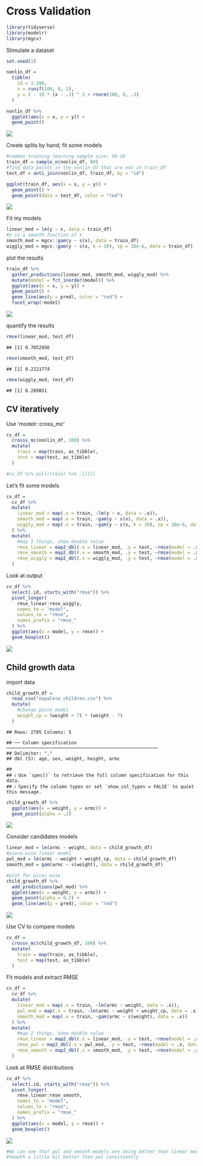 Cross Validation
================

``` r
library(tidyverse)
library(modelr)
library(mgcv)
```

Stimulate a dataset

``` r
set.seed(1)

nonlin_df = 
  tibble(
    id = 1:100,
    x = runif(100, 0, 1),
    y = 1 - 10 * (x - .3) ^ 2 + rnorm(100, 0, .3)
  )

nonlin_df %>% 
  ggplot(aes(x = x, y = y)) + 
  geom_point()
```

![](cross-validation_files/figure-gfm/unnamed-chunk-1-1.png)<!-- -->

Create splits by hand; fit some models

``` r
#common training-learning sample size: 80-20
train_df = sample_n(nonlin_df, 80)
#find data points in the nonlin_df that are not in train_df
test_df = anti_join(nonlin_df, train_df, by = "id")

ggplot(train_df, aes(x = x, y = y)) + 
  geom_point() + 
  geom_point(data = test_df, color = "red")
```

![](cross-validation_files/figure-gfm/unnamed-chunk-2-1.png)<!-- -->

Fit my models

``` r
linear_mod = lm(y ~ x, data = train_df)
#y is a smooth function of x
smooth_mod = mgcv::gam(y ~ s(x), data = train_df)
wiggly_mod = mgcv::gam(y ~ s(x, k = 30), sp = 10e-6, data = train_df)
```

plot the results

``` r
train_df %>% 
  gather_predictions(linear_mod, smooth_mod, wiggly_mod) %>% 
  mutate(model = fct_inorder(model)) %>% 
  ggplot(aes(x = x, y = y)) + 
  geom_point() + 
  geom_line(aes(y = pred), color = "red") + 
  facet_wrap(~model)
```

![](cross-validation_files/figure-gfm/unnamed-chunk-4-1.png)<!-- -->

quantify the results

``` r
rmse(linear_mod, test_df)
```

    ## [1] 0.7052956

``` r
rmse(smooth_mod, test_df)
```

    ## [1] 0.2221774

``` r
rmse(wiggly_mod, test_df)
```

    ## [1] 0.289051

## CV iteratively

Use ‘modelr::cross_mc’

``` r
cv_df = 
  crossv_mc(nonlin_df, 100) %>% 
  mutate(
    train = map(train, as_tibble),
    test = map(test, as_tibble)
  )

#cv_df %>% pull(train) %>% .[[1]]
```

Let’s fit some models

``` r
cv_df = 
  cv_df %>% 
  mutate(
    linear_mod = map(.x = train, ~lm(y ~ x, data = .x)),
    smooth_mod = map(.x = train, ~gam(y ~ s(x), data = .x)),
    wiggly_mod = map(.x = train, ~gam(y ~ s(x, k = 30), sp = 10e-6, data = .x))
  ) %>% 
  mutate(
    #map 2 things, show double value
    rmse_linear = map2_dbl(.x = linear_mod, .y = test, ~rmse(model = .x, data = .y )),
    rmse_smooth = map2_dbl(.x = smooth_mod, .y = test, ~rmse(model = .x, data = .y )),
    rmse_wiggly = map2_dbl(.x = wiggly_mod, .y = test, ~rmse(model = .x, data = .y ))
  )
```

Look at output

``` r
cv_df %>% 
  select(.id, starts_with("rmse")) %>% 
  pivot_longer(
    rmse_linear:rmse_wiggly,
    names_to = "model",
    values_to = "rmse",
    names_prefix = "rmse_"
  ) %>% 
  ggplot(aes(x = model, y = rmse)) +
  geom_boxplot()
```

![](cross-validation_files/figure-gfm/unnamed-chunk-8-1.png)<!-- -->

## Child growth data

import data

``` r
child_growth_df = 
  read_csv("nepalese_children.csv") %>% 
  mutate(
    #change point model
    weight_cp = (weight > 7) * (weight - 7)
  )
```

    ## Rows: 2705 Columns: 5

    ## ── Column specification ────────────────────────────────────────────────────────
    ## Delimiter: ","
    ## dbl (5): age, sex, weight, height, armc

    ## 
    ## ℹ Use `spec()` to retrieve the full column specification for this data.
    ## ℹ Specify the column types or set `show_col_types = FALSE` to quiet this message.

``` r
child_growth_df %>% 
  ggplot(aes(x = weight, y = armc)) + 
  geom_point(alpha = .2)
```

![](cross-validation_files/figure-gfm/unnamed-chunk-10-1.png)<!-- -->

Consider candidates models

``` r
linear_mod = lm(armc ~ weight, data = child_growth_df)
#piece-wise linear model
pwl_mod = lm(armc ~ weight + weight_cp, data = child_growth_df)
smooth_mod = gam(armc ~ s(weight), data = child_growth_df)
```

``` r
#plot for picec-wise
child_growth_df %>% 
  add_predictions(pwl_mod) %>% 
  ggplot(aes(x = weight, y = armc)) + 
  geom_point(alpha = 0.2) +
  geom_line(aes(y = pred), color = "red")
```

![](cross-validation_files/figure-gfm/unnamed-chunk-12-1.png)<!-- -->

Use CV to compare models

``` r
cv_df = 
  crossv_mc(child_growth_df, 100) %>% 
  mutate(
    train = map(train, as_tibble),
    test = map(test, as_tibble)
  )
```

Fit models and extract RMSE

``` r
cv_df = 
  cv_df %>% 
  mutate(
    linear_mod = map(.x = train, ~lm(armc ~ weight, data = .x)),
    pwl_mod = map(.x = train, ~lm(armc ~ weight + weight_cp, data = .x)),
    smooth_mod = map(.x = train, ~gam(armc ~ s(weight), data = .x))
  ) %>% 
  mutate(
    #map 2 things, show double value
    rmse_linear = map2_dbl(.x = linear_mod, .y = test, ~rmse(model = .x, data = .y )),
    rmse_pwl = map2_dbl(.x = pwl_mod, .y = test, ~rmse(model = .x, data = .y)),
    rmse_smooth = map2_dbl(.x = smooth_mod, .y = test, ~rmse(model = .x, data = .y ))
  )
```

Look at RMSE distributions

``` r
cv_df %>% 
  select(.id, starts_with("rmse")) %>% 
  pivot_longer(
    rmse_linear:rmse_smooth,
    names_to = "model",
    values_to = "rmse",
    names_prefix = "rmse_"
  ) %>% 
  ggplot(aes(x = model, y = rmse)) +
  geom_boxplot()
```

![](cross-validation_files/figure-gfm/unnamed-chunk-15-1.png)<!-- -->

``` r
#We can see that pwl and smooth models are doing better than linear model
#Smooth a little bit better than pwl consistently
```
